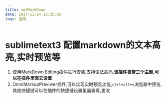```yaml
---
title: setMarkDown
date: 2017-11-24 12:35:06
tags: 通用
---
```

# sublimetext3 配置markdown的文本高亮,实时预览等
<!-- more -->

1. 使用MarkDown Editing插件进行安装,支持语法高亮,**该插件自带三个主题,可以在插件里面去设置**
2. OmniMarkupPreviwer插件,可以实现实时预览功能,`ctrl+alt+o`浏览器中预览,其他快捷键可以在插件的快捷键设置里面查看,更改
